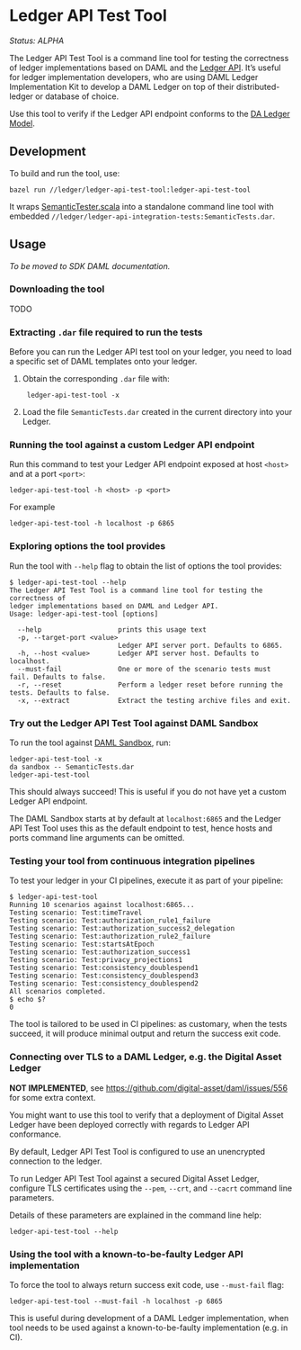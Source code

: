 # Ledger API Test Tool

*Status: ALPHA*

The Ledger API Test Tool is a command line tool for testing the correctness of
ledger implementations based on DAML and the [Ledger
API](https://docs.daml.com/app-dev/ledger-api-introduction/index.html). It’s
useful for ledger implementation developers, who are using DAML Ledger
Implementation Kit to develop a DAML Ledger on top of their distributed-ledger
or database of choice.

Use this tool to verify if the Ledger API endpoint conforms to the [DA Ledger
Model](https://docs.daml.com/concepts/ledger-model/index.html).

## Development

To build and run the tool, use:

    bazel run //ledger/ledger-api-test-tool:ledger-api-test-tool

It wraps
[SemanticTester.scala](../../daml-lf/testing-tools/src/main/scala/com/digitalasset/daml/lf/engine/testing/SemanticTester.scala)
into a standalone command line tool with embedded
`//ledger/ledger-api-integration-tests:SemanticTests.dar`.

## Usage

*To be moved to SDK DAML documentation.*

### Downloading the tool

TODO

### Extracting `.dar` file required to run the tests

Before you can run the Ledger API test tool on your ledger, you need to load a
specific set of DAML templates onto your ledger.

1. Obtain the corresponding `.dar` file with:

        ledger-api-test-tool -x

2. Load the file `SemanticTests.dar` created in the current directory into your
   Ledger.

### Running the tool against a custom Ledger API endpoint

Run this command to test your Ledger API endpoint exposed at host `<host>` and
at a port `<port>`:

    ledger-api-test-tool -h <host> -p <port>

For example

    ledger-api-test-tool -h localhost -p 6865

### Exploring options the tool provides

Run the tool with `--help` flag to obtain the list of options the tool provides:

    $ ledger-api-test-tool --help
    The Ledger API Test Tool is a command line tool for testing the correctness of
    ledger implementations based on DAML and Ledger API.
    Usage: ledger-api-test-tool [options]

      --help                   prints this usage text
      -p, --target-port <value>
                               Ledger API server port. Defaults to 6865.
      -h, --host <value>       Ledger API server host. Defaults to localhost.
      --must-fail              One or more of the scenario tests must fail. Defaults to false.
      -r, --reset              Perform a ledger reset before running the tests. Defaults to false.
      -x, --extract            Extract the testing archive files and exit.

### Try out the Ledger API Test Tool against DAML Sandbox

To run the tool against [DAML
Sandbox](https://docs.daml.com/tools/sandbox.html), run:

    ledger-api-test-tool -x
    da sandbox -- SemanticTests.dar
    ledger-api-test-tool

This should always succeed! This is useful if you do not have yet a custom
Ledger API endpoint.

The DAML Sandbox starts at by default at `localhost:6865`
and the Ledger API Test Tool uses this as the default endpoint to test, hence
hosts and ports command line arguments can be omitted.


### Testing your tool from continuous integration pipelines

To test your ledger in your CI pipelines, execute it as part of your pipeline:

    $ ledger-api-test-tool
    Running 10 scenarios against localhost:6865...
    Testing scenario: Test:timeTravel
    Testing scenario: Test:authorization_rule1_failure
    Testing scenario: Test:authorization_success2_delegation
    Testing scenario: Test:authorization_rule2_failure
    Testing scenario: Test:startsAtEpoch
    Testing scenario: Test:authorization_success1
    Testing scenario: Test:privacy_projections1
    Testing scenario: Test:consistency_doublespend1
    Testing scenario: Test:consistency_doublespend3
    Testing scenario: Test:consistency_doublespend2
    All scenarios completed.
    $ echo $?
    0

The tool is tailored to be used in CI pipelines: as customary, when the tests
succeed, it will produce minimal output and return the success exit code.

### Connecting over TLS to a DAML Ledger, e.g. the Digital Asset Ledger

**NOT IMPLEMENTED**, see https://github.com/digital-asset/daml/issues/556 for
some extra context.

You might want to use this tool to verify that a deployment of Digital Asset
Ledger have been deployed correctly with regards to Ledger API conformance.

By default, Ledger API Test Tool is configured to use an unencrypted connection
to the ledger.

To run Ledger API Test Tool against a secured Digital Asset Ledger, configure
TLS certificates using the `--pem`, `--crt`, and `--cacrt` command line
parameters.

Details of these parameters are explained in the command line help:

    ledger-api-test-tool --help

### Using the tool with a known-to-be-faulty Ledger API implementation

To force the tool to always return success exit code, use `--must-fail` flag:

    ledger-api-test-tool --must-fail -h localhost -p 6865

This is useful during development of a DAML Ledger implementation, when tool
needs to be used against a known-to-be-faulty implementation (e.g. in CI).
